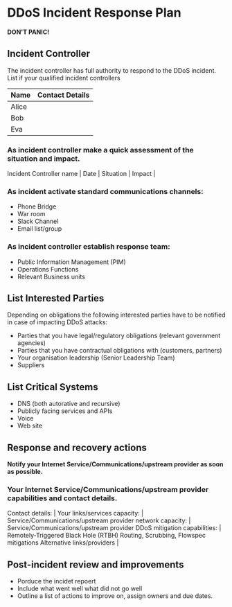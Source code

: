 # DDoS Incident Response Plan
**DON'T PANIC!**

## Incident Controller
The incident controller has full authority to respond to the DDoS incident.
List if your qualified incident controllers

Name | Contact Details
-----------|-----------
Alice | 
Bob | 
Eva |


### As incident controller make a quick assessment of the situation and impact.

Incident Controller name | 
Date | 
Situation | 
Impact | 

### As incident activate standard communications channels:
* Phone Bridge
* War room
* Slack Channel
* Email list/group

### As incident controller establish response team:
* Public Information Management (PIM) 
* Operations Functions
* Relevant Business units

## List Interested Parties 
Depending on obligations the following interested parties have to be notified in case of impacting DDoS attacks:
* Parties that you have legal/regulatory obligations (relevant government agencies)
* Parties that you have contractual obligations with (customers, partners)
* Your organisation leadership (Senior Leadership Team)
* Suppliers

## List Critical Systems
* DNS (both autorative and recursive)
* Publicly facing services and APIs
* Voice
* Web site

## Response and recovery actions
**Notify your Internet Service/Communications/upstream provider as soon as possible.**

### Your Internet Service/Communications/upstream provider capabilities and contact details. 
Contact details: |
Your links/services capacity: | 
Service/Communications/upstream provider network capacity: | 
Service/Communications/upstream provider DDoS mitigation capabilities: | Remotely-Triggered Black Hole (RTBH) Routing, Scrubbing, Flowspec mitigations
Alternative links/providers | 

## Post-incident review and improvements
* Porduce the incidet repoert
* Include what went well what did not go well
* Outline a list of actions to improve on, assign owners and due dates.
